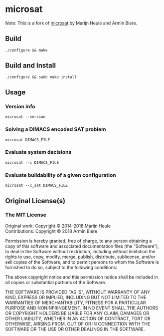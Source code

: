 # microsat

*Note*: This is a fork of [microsat](https://github.com/marijnheule/microsat) by Marijn Heule and Armin Biere.

## Build
	./configure && make

## Build and Install
	./configure && sudo make install

## Usage
### Version info
	microsat --version

### Solving a DIMACS encoded SAT problem
	microsat DIMACS_FILE

### Evaluate system decisions
	microsat --c DIMACS_FILE

### Evaluate buildability of a given configuration
	microsat --c_sat DIMACS_FILE

## Original License(s)
### The MIT License

Original work: Copyright © 2014-2018 Marijn Heule  
Contributions: Copyright © 2018 Armin Biere

Permission is hereby granted, free of charge, to any person obtaining a copy
of this software and associated documentation files (the "Software"), to deal
in the Software without restriction, including without limitation the rights
to use, copy, modify, merge, publish, distribute, sublicense, and/or sell
copies of the Software, and to permit persons to whom the Software is
furnished to do so, subject to the following conditions:

The above copyright notice and this permission notice shall be included in all
copies or substantial portions of the Software.

THE SOFTWARE IS PROVIDED "AS IS", WITHOUT WARRANTY OF ANY KIND, EXPRESS OR
IMPLIED, INCLUDING BUT NOT LIMITED TO THE WARRANTIES OF MERCHANTABILITY,
FITNESS FOR A PARTICULAR PURPOSE AND NONINFRINGEMENT. IN NO EVENT SHALL THE
AUTHORS OR COPYRIGHT HOLDERS BE LIABLE FOR ANY CLAIM, DAMAGES OR OTHER
LIABILITY, WHETHER IN AN ACTION OF CONTRACT, TORT OR OTHERWISE, ARISING FROM,
OUT OF OR IN CONNECTION WITH THE SOFTWARE OR THE USE OR OTHER DEALINGS IN THE
SOFTWARE.
